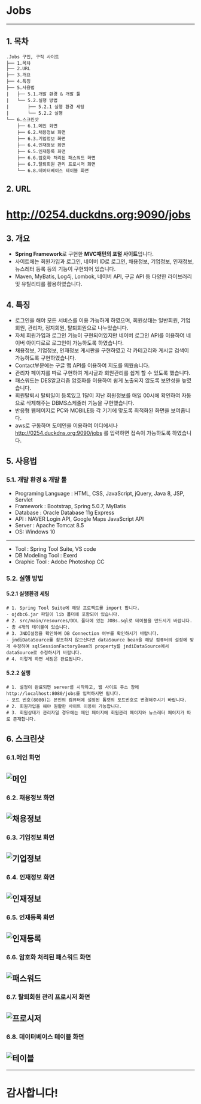 # Jobs

-----------------
## 1. 목차
```
.Jobs 구인, 구직 사이트
├── 1.목차
├── 2.URL
├── 3.개요
├── 4.특징
├── 5.사용법
|   ├── 5.1.개발 환경 & 개발 툴
|   └── 5.2.실행 방법
|       ├── 5.2.1 실행 환경 세팅
|       └── 5.2.2 실행
└── 6.스크린샷
    ├── 6.1.메인 화면
    ├── 6.2.채용정보 화면
    ├── 6.3.기업정보 화면
    ├── 6.4.인재정보 화면
    ├── 6.5.인재등록 화면
    ├── 6.6.암호화 처리된 패스워드 화면
    ├── 6.7.탈퇴회원 관리 프로시저 화면
    └── 6.8.데이터베이스 테이블 화면
```

## 2. URL 
# http://0254.duckdns.org:9090/jobs



## 3. 개요
 - **Spring Framework**로 구현한 **MVC패턴의 포털 사이트**입니다. 
 - 사이트에는 회원가입과 로그인, 네이버 ID로 로그인, 채용정보, 기업정보, 인재정보, 뉴스레터 등록 등의 기능이 구현되어 있습니다.
 - Maven, MyBatis, Log4j, Lombok, 네이버 API, 구글 API 등 다양한 라이브러리 및 유틸리티를 활용하였습니다. 
 
 
 
## 4. 특징
- 로그인을 해야 모든 서비스를 이용 가능하게 하였으며, 회원상태는 일반회원, 기업회원, 관리자, 정지회원, 탈퇴회원으로 나누었습니다.
- 자체 회원가입과 로그인 기능이 구현되어있지만 네이버 로그인 API를 이용하여 네이버 아이디로로 로그인이 가능하도록 하였습니다.
- 채용정보, 기업정보, 인재정보 게시판을 구현하였고 각 카테고리와 게시글 검색이 가능하도록 구현하였습니다.
- Contact부분에는 구글 맵 API를 이용하여 지도를 띄웠습니다.
- 관리자 페이지를 따로 구현하여 게시글과 회원관리를 쉽게 할 수 있도록 했습니다.
- 패스워드는 DES알고리즘 암호화를 이용하여 쉽게 노출되지 않도록 보안성을 높였습니다.
- 회원탈퇴시 탈퇴일이 등록있고 1달이 지난 회원정보를 매일 00시에 확인하여 자동으로 삭제해주는 DBMS스케줄러 기능을 구현했습니다.
- 반응형 웹페이지로 PC와 MOBILE등 각 기기에 맞도록 최적화된 화면을 보여줍니다.
- aws로 구동하며 도메인을 이용하여 어디에서나 http://0254.duckdns.org:9090/jobs 를 입력하면 접속이 가능하도록 하였습니다.



## 5. 사용법
### 5.1. 개발 환경 & 개발 툴
- Programing Language : HTML, CSS, JavaScript, jQuery, Java 8, JSP, Servlet
- Framework : Bootstrap, Spring 5.0.7, MyBatis
- Database : Oracle Database 11g Express
- API : NAVER Login API, Google Maps JavaScript API
- Server : Apache Tomcat 8.5
- OS: Windows 10 
-----------------------------------------------------------------------------
- Tool : Spring Tool Suite, VS code
- DB Modeling Tool : Exerd
- Graphic Tool : Adobe Photoshop CC


### 5.2. 실행 방법
#### 5.2.1 실행환경 세팅
```
# 1. Spring Tool Suite에 해당 프로젝트를 import 합니다.
- ojdbc6.jar 파일이 lib 폴더에 포함되어 있습니다. 
# 2. src/main/resources/DDL 폴더에 있는 JOBs.sql로 테이블을 만드시기 바랍니다. 
- 총 4개의 테이블이 있습니다.
# 3. JNDI설정을 확인하여 DB Connection 여부를 확인하시기 바랍니다.
- jndiDataSource를 참조하지 않으신다면 dataSource bean을 해당 컴퓨터의 설정에 맞게 수정하여 sqlSessionFactoryBean의 property를 jndiDataSource에서 dataSource로 수정하시기 바랍니다.
# 4. 이렇게 하면 세팅은 완료됩니다.
```
#### 5.2.2 실행
```
# 1. 설정이 완료되면 server를 시작하고, 웹 사이트 주소 창에 http://localhost:8080/jobs를 입력하시면 됩니다. 
- 포트 번호(8080)는 본인의 컴퓨터에 설정된 톰캣의 포트번호로 변경해주시기 바랍니다. 
# 2. 회원가입을 해야 원활한 사이트 이용이 가능합니다.
# 3. 회원상태가 관리자일 경우에는 메인 페이지에 회원관리 페이지와 뉴스레터 페이지가 따로 존재합니다.
```


## 6. 스크린샷

### 6.1.메인 화면
 ![메인](./screenshot/jobs1.PNG)
 -------------

### 6.2. 채용정보 화면
 ![채용정보](./screenshot/jobs3.PNG)
 -------------
 
 ### 6.3. 기업정보 화면
 ![기업정보](./screenshot/jobs4.PNG)
 -------------
  
 ### 6.4. 인재정보 화면
 ![인재정보](./screenshot/jobs5.PNG)
 -------------
  
 ### 6.5. 인재등록 화면
 ![인재등록](./screenshot/jobs6.PNG)
 -------------
  
 ### 6.6. 암호화 처리된 패스워드 화면
 ![패스워드](./screenshot/jobs7.PNG)
 -------------
  
 ### 6.7. 탈퇴회원 관리 프로시저 화면
 ![프로시저](./screenshot/jobs8.PNG)
 -------------
  
 ### 6.8. 데이터베이스 테이블 화면
 ![테이블](./screenshot/jobs9.PNG)
 -------------

-----------------------------------------------------------------------------
# 감사합니다!
